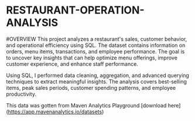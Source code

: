 # RESTAURANT-OPERATION-ANALYSIS
#OVERVIEW
This project analyzes a restaurant's sales, customer behavior, and operational efficiency using SQL. The dataset contains information on orders, menu items, transactions, and employee performance. The goal is to uncover key insights that can help optimize menu offerings, improve customer experience, and enhance staff performance.

Using SQL, I performed data cleaning, aggregation, and advanced querying techniques to extract meaningful insights. The analysis covers best-selling items, peak sales periods, customer spending patterns, and employee productivity.

This data was gotten from  Maven Analytics Playground
[download here] (https://app.mavenanalytics.io/datasets)
